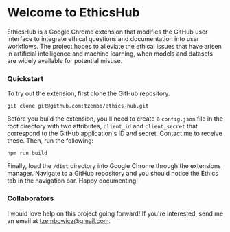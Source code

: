 # Welcome to EthicsHub

EthicsHub is a Google Chrome extension that modifies the GitHub user interface to integrate ethical questions and documentation into user workflows. The project hopes to alleviate the ethical issues that have arisen in artificial intelligence and machine learning, when models and datasets are widely available for potential misuse.

### Quickstart

To try out the extension, first clone the GitHub repository.

    git clone git@github.com:tzembo/ethics-hub.git

Before you build the extension, you'll need to create a `config.json` file in the root directory with two attributes, `client_id` and `client_secret` that correspond to the GitHub application's ID and secret. Contact me to receive these. Then, run the following:

    npm run build

Finally, load the `/dist` directory into Google Chrome through the extensions manager. Navigate to a GitHub repository and you should notice the Ethics tab in the navigation bar. Happy documenting!

### Collaborators

I would love help on this project going forward! If you're interested, send me an email at <tzembowicz@gmail.com>.

